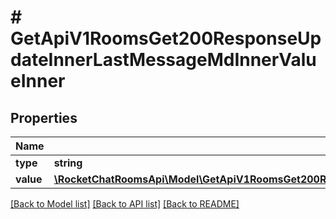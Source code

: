 # # GetApiV1RoomsGet200ResponseUpdateInnerLastMessageMdInnerValueInner

## Properties

Name | Type | Description | Notes
------------ | ------------- | ------------- | -------------
**type** | **string** |  | [optional]
**value** | [**\RocketChatRoomsApi\Model\GetApiV1RoomsGet200ResponseUpdateInnerLastMessageMdInnerValueInnerValueInner[]**](GetApiV1RoomsGet200ResponseUpdateInnerLastMessageMdInnerValueInnerValueInner.md) |  | [optional]

[[Back to Model list]](../../README.md#models) [[Back to API list]](../../README.md#endpoints) [[Back to README]](../../README.md)
